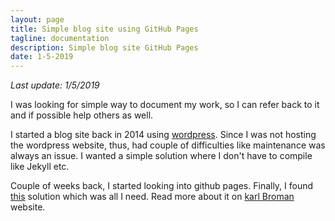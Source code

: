 ```yaml
---
layout: page
title: Simple blog site using GitHub Pages
tagline: documentation
description: Simple blog site GitHub Pages
date: 1-5-2019
---
```

*Last update: 1/5/2019*

I was looking for simple way to document my work, so I can refer back to it and if possible help others as well.

I started a blog site back in 2014 using [wordpress](https://scriptndebug.wordpress.com/). Since I was not hosting the wordpress website, thus, had couple of difficulties like maintenance was always an issue. I wanted a simple solution where I don't have to compile like Jekyll etc.

Couple of weeks back, I started looking into github pages.  Finally, I found [this](https://kbroman.org/simple_site/pages/independent_site.html) solution which was all I need. Read more about it on [karl Broman](https://kbroman.org) website.
